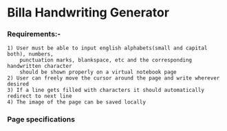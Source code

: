 # Billa Handwriting Generator

### Requirements:-
	1) User must be able to input english alphabets(small and capital both), numbers,
		punctuation marks, blankspace, etc and the corresponding handwritten character 
		should be shown properly on a virtual notebook page
	2) User can freely move the cursor around the page and write wherever desired
	3) If a line gets filled with characters it should automatically redirect to next line
	4) The image of the page can be saved locally

### Page specifications
	
	
